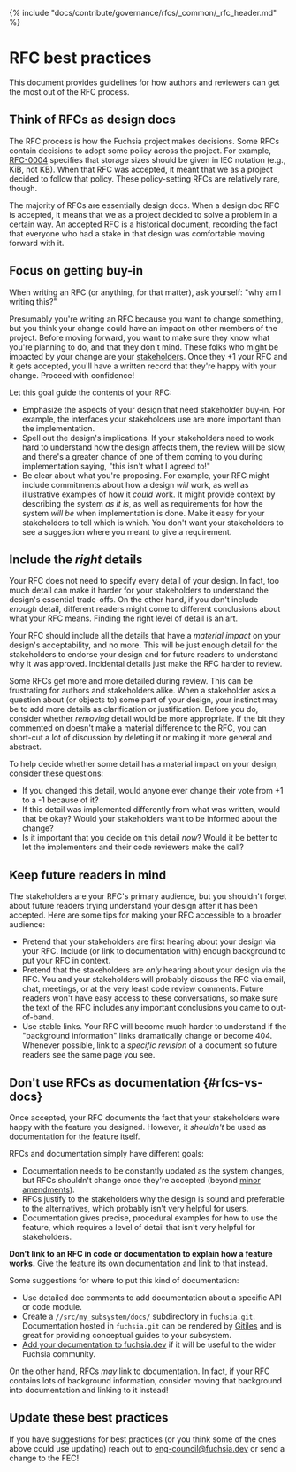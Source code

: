 {% include "docs/contribute/governance/rfcs/_common/_rfc_header.md" %}

# RFC best practices

This document provides guidelines for how authors and reviewers can get the most
out of the RFC process.

## Think of RFCs as design docs

The RFC process is how the Fuchsia project makes decisions. Some RFCs contain
decisions to adopt some policy across the project. For example, [RFC-0004]
specifies that storage sizes should be given in IEC notation (e.g., KiB, not
KB). When that RFC was accepted, it meant that we as a project decided to follow
that policy. These policy-setting RFCs are relatively rare, though.

The majority of RFCs are essentially design docs. When a design doc RFC is
accepted, it means that we as a project decided to solve a problem in a certain
way. An accepted RFC is a historical document, recording the fact that everyone
who had a stake in that design was comfortable moving forward with it.

[RFC-0004]: 0004_units_of_bytes.md

## Focus on getting buy-in

When writing an RFC (or anything, for that matter), ask yourself: "why am I
writing this?"

Presumably you're writing an RFC because you want to change something, but you
think your change could have an impact on other members of the project. Before
moving forward, you want to make sure they know what you're planning to do, and
that they don't mind. These folks who might be impacted by your change are your
[stakeholders][roles]. Once they +1 your RFC and it gets accepted, you'll have a
written record that they're happy with your change. Proceed with confidence!

Let this goal guide the contents of your RFC:

* Emphasize the aspects of your design that need stakeholder buy-in. For
  example, the interfaces your stakeholders use are more important than the
  implementation.
* Spell out the design's implications. If your stakeholders need to work hard to
  understand how the design affects them, the review will be slow, and there's a
  greater chance of one of them coming to you during implementation saying,
  "this isn't what I agreed to!"
* Be clear about what you're proposing. For example, your RFC might include
  commitments about how a design _will_ work, as well as illustrative examples
  of how it _could_ work. It might provide context by describing the system _as
  it is_, as well as requirements for how the system _will be_ when
  implementation is done. Make it easy for your stakeholders to tell which is
  which. You don't want your stakeholders to see a suggestion where you meant to
  give a requirement.

[roles]: rfc_process.md#roles-and-responsibilities

## Include the _right_ details

Your RFC does not need to specify every detail of your design. In fact, too much
detail can make it harder for your stakeholders to understand the design's
essential trade-offs. On the other hand, if you don't include _enough_ detail,
different readers might come to different conclusions about what your RFC means.
Finding the right level of detail is an art.

Your RFC should include all the details that have a _material impact_ on your
design's acceptability, and no more. This will be just enough detail for the
stakeholders to endorse your design and for future readers to understand why it
was approved. Incidental details just make the RFC harder to review.

Some RFCs get more and more detailed during review. This can be frustrating for
authors and stakeholders alike. When a stakeholder asks a question about (or
objects to) some part of your design, your instinct may be to add more details
as clarification or justification. Before you do, consider whether _removing_
detail would be more appropriate. If the bit they commented on doesn't make a
material difference to the RFC, you can short-cut a lot of discussion by
deleting it or making it more general and abstract.

To help decide whether some detail has a material impact on your design,
consider these questions:

* If you changed this detail, would anyone ever change their vote from +1 to a
  -1 because of it?
* If this detail was implemented differently from what was written, would that
  be okay? Would your stakeholders want to be informed about the change?
* Is it important that you decide on this detail _now_? Would it be better to
  let the implementers and their code reviewers make the call?

## Keep future readers in mind

The stakeholders are your RFC's primary audience, but you shouldn't forget about
future readers trying understand your design after it has been accepted. Here
are some tips for making your RFC accessible to a broader audience:

* Pretend that your stakeholders are first hearing about your design via your
  RFC. Include (or link to documentation with) enough background to put your RFC
  in context.
* Pretend that the stakeholders are _only_ hearing about your design via the
  RFC. You and your stakeholders will probably discuss the RFC via email, chat,
  meetings, or at the very least code review comments. Future readers won't have
  easy access to these conversations, so make sure the text of the RFC includes
  any important conclusions you came to out-of-band.
* Use stable links. Your RFC will become much harder to understand if the
  "background information" links dramatically change or become 404. Whenever
  possible, link to a _specific revision_ of a document so future readers see
  the same page you see.

## Don't use RFCs as documentation {#rfcs-vs-docs}

Once accepted, your RFC documents the fact that your stakeholders were happy
with the feature you designed. However, it _shouldn't_ be used as documentation
for the feature itself.

RFCs and documentation simply have different goals:

* Documentation needs to be constantly updated as the system changes, but RFCs
  shouldn't change once they're accepted (beyond [minor amendments]).
* RFCs justify to the stakeholders why the design is sound and preferable to the
  alternatives, which probably isn't very helpful for users.
* Documentation gives precise, procedural examples for how to use the feature,
  which requires a level of detail that isn't very helpful for stakeholders.

**Don't link to an RFC in code or documentation to explain how a feature
works.** Give the feature its own documentation and link to that instead.

Some suggestions for where to put this kind of documentation:

* Use detailed doc comments to add documentation about a specific API or code
  module.
* Create a `//src/my_subsystem/docs/` subdirectory in `fuchsia.git`.
  Documentation hosted in `fuchsia.git` can be rendered by [Gitiles][fx-gitiles]
  and is great for providing conceptual guides to your subsystem.
* [Add your documentation to fuchsia.dev](/docs/contribute/docs/README.md) if it
  will be useful to the wider Fuchsia community.

On the other hand, RFCs _may_ link to documentation. In fact, if your RFC
contains lots of background information, consider moving that background into
documentation and linking to it instead!

[minor amendments]: rfc_process.md#process_to_amend_rfcs
[fx-gitiles]: https://fuchsia.googlesource.com/fuchsia

## Update these best practices

If you have suggestions for best practices (or you think some of the ones above
could use updating) reach out to
[eng-council@fuchsia.dev](mailto:eng-council@fuchsia.dev) or send a change to
the FEC!
